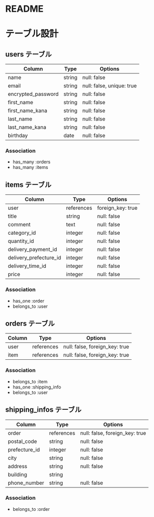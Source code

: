 # README
# テーブル設計

## users テーブル

| Column             | Type   | Options                   |
| ------------------ | ------ | ------------------------- |
| name               | string | null: false               |
| email              | string | null: false, unique: true |
| encrypted_password | string | null: false               |
| first_name         | string | null: false               |
| first_name_kana    | string | null: false               |
| last_name          | string | null: false               |
| last_name_kana     | string | null: false               |
| birthday           | date   | null: false               |

### Association

- has_many :orders
- has_many :items


## items テーブル

| Column                 | Type       | Options                        |
| ---------------------- | ---------- | ------------------------------ |
| user                   | references | foreign_key: true              |
| title                  | string     | null: false                    |
| comment                | text       | null: false                    |
| category_id            | integer    | null: false                    |
| quantity_id            | integer    | null: false                    |
| delivery_payment_id    | integer    | null: false                    |
| delivery_prefecture_id | integer    | null: false                    | 
| delivery_time_id       | integer    | null: false                    |
| price                  | integer    | null: false                    |

### Association

- has_one    :order
- belongs_to :user


## orders テーブル

| Column        | Type       | Options                        |
| ------------- | ---------- | ------------------------------ |
| user          | references | null: false, foreign_key: true |
| item          | references | null: false, foreign_key: true |

### Association

- belongs_to :item
- has_one    :shipping_info
- belongs_to :user

## shipping_infos テーブル

| Column        | Type       | Options                        |
| ------------- | ---------- | ------------------------------ |
| order         | references | null: false, foreign_key: true |
| postal_code   | string     | null: false                    |
| prefecture_id | integer    | null: false                    |
| city          | string     | null: false                    |
| address       | string     | null: false                    | 
| building      | string     |                                |
| phone_number  | string     | null: false                    |

### Association

- belongs_to  :order